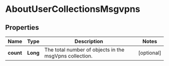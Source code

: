 
# AboutUserCollectionsMsgvpns

## Properties
Name | Type | Description | Notes
------------ | ------------- | ------------- | -------------
**count** | **Long** | The total number of objects in the msgVpns collection. |  [optional]



